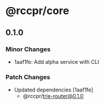 # @rccpr/core

## 0.1.0

### Minor Changes

- 1aaf1fe: Add alpha service with CLI

### Patch Changes

- Updated dependencies [1aaf1fe]
  - @rccpr/trie-router@0.1.0
